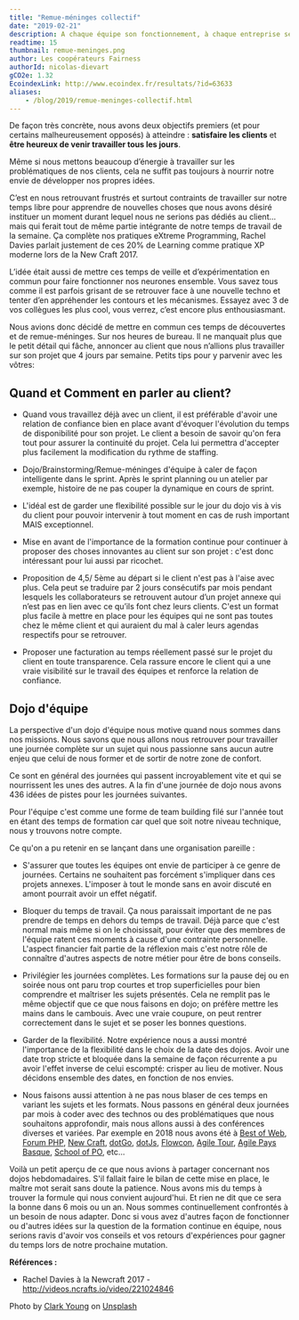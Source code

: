 ```yaml
---
title: "Remue-méninges collectif"
date: "2019-02-21"
description: A chaque équipe son fonctionnement, à chaque entreprise ses valeurs et à chaque modèle économique ses priorités. Nous sommes des artisans de produits numériques, et nous sommes d'ailleurs payés pour ça. Cela n'empêche pas nos envies et nos besoins d'apprentissage, d'équilibre et d'équité de continuer à grandir. Trouver un moyen de mêler tout cela fait partie de notre quotidien d'équipe.
readtime: 15
thumbnail: remue-meninges.png
author: Les coopérateurs Fairness
authorId: nicolas-dievart
gCO2e: 1.32
EcoindexLink: http://www.ecoindex.fr/resultats/?id=63633
aliases:
    - /blog/2019/remue-meninges-collectif.html
---
```

De façon très concrète, nous avons deux objectifs premiers (et pour certains malheureusement opposés) à atteindre : **satisfaire les clients** et **être heureux de venir travailler tous les jours**.

Même si nous mettons beaucoup d’énergie à travailler sur les problématiques de nos clients, cela ne suffit pas toujours à nourrir notre envie de développer nos propres idées.

C’est en nous retrouvant frustrés et surtout contraints de travailler sur notre temps libre pour apprendre de nouvelles choses que nous avons désiré instituer un moment durant lequel nous ne serions pas dédiés au client... mais qui ferait tout de même partie intégrante de notre temps de travail de la semaine. Ça complète nos pratiques eXtreme Programming, Rachel Davies parlait justement de ces 20% de Learning comme pratique XP moderne lors de la New Craft 2017.

L’idée était aussi de mettre ces temps de veille et d’expérimentation en commun pour faire fonctionner nos neurones ensemble. Vous savez tous comme il est parfois grisant de se retrouver face à une nouvelle techno et tenter d’en appréhender les contours et les mécanismes. Essayez avec 3 de vos collègues les plus cool, vous verrez, c’est encore plus enthousiasmant.

Nous avions donc décidé de mettre en commun ces temps de découvertes et de remue-méninges. Sur nos heures de bureau. Il ne manquait plus que le petit détail qui fâche, annoncer au client que nous n’allions plus travailler sur son projet que 4 jours par semaine. Petits tips pour y parvenir avec les vôtres:

## Quand et Comment en parler au client?

* Quand vous travaillez déjà avec un client, il est préférable d'avoir une relation de confiance bien en place avant d'évoquer l'évolution du temps de disponibilité pour son projet. Le client a besoin de savoir qu'on fera tout pour assurer la continuité du projet. Cela lui permettra d'accepter plus facilement la modification du rythme de staffing.

* Dojo/Brainstorming/Remue-méninges d'équipe à caler de façon intelligente dans le sprint. Après le sprint planning ou un atelier par exemple, histoire de ne pas couper la dynamique en cours de sprint.

* L'idéal est de garder une flexibilité possible sur le jour du dojo vis à vis du client pour pouvoir intervenir à tout moment en cas de rush important MAIS exceptionnel.

* Mise en avant de l'importance de la formation continue pour continuer à proposer des choses innovantes au client sur son projet : c'est donc intéressant pour lui aussi par ricochet.

* Proposition de 4,5/ 5ème au départ si le client n'est pas à l'aise avec plus. Cela peut se traduire par 2 jours consécutifs par mois pendant lesquels les collaborateurs se retrouvent autour d’un projet annexe qui n’est pas en lien avec ce qu’ils font chez leurs clients. C'est un format plus facile à mettre en place pour les équipes qui ne sont pas toutes chez le même client et qui auraient du mal à caler leurs agendas respectifs pour se retrouver.

* Proposer une facturation au temps réellement passé sur le projet du client en toute transparence. Cela rassure encore le client qui a une vraie visibilité sur le travail des équipes et renforce la relation de confiance.

## Dojo d'équipe

La perspective d'un dojo d'équipe nous motive quand nous sommes dans nos missions. Nous savons que nous allons nous retrouver pour travailler une journée complète sur un sujet qui nous passionne sans aucun autre enjeu que celui de nous former et de sortir de notre zone de confort.

Ce sont en général des journées qui passent incroyablement vite et qui se nourrissent les unes des autres. A la fin d'une journée de dojo nous avons 436 idées de pistes pour les journées suivantes.

Pour l'équipe c'est comme une forme de team building filé sur l'année tout en étant des temps de formation car quel que soit notre niveau technique, nous y trouvons notre compte.

Ce qu'on a pu retenir en se lançant dans une organisation pareille :

* S'assurer que toutes les équipes ont envie de participer à ce genre de journées. Certains ne souhaitent pas forcément s'impliquer dans ces projets annexes. L'imposer à tout le monde sans en avoir discuté en amont pourrait avoir un effet négatif.

* Bloquer du temps de travail. Ça nous paraissait important de ne pas prendre de temps en dehors du temps de travail. Déjà parce que c'est normal mais même si on le choisissait, pour éviter que des membres de l'équipe ratent ces moments à cause d'une contrainte personnelle. L'aspect financier fait partie de la réflexion mais c'est notre rôle de connaître d'autres aspects de notre métier pour être de bons conseils.

* Privilégier les journées complètes. Les formations sur la pause dej ou en soirée nous ont paru trop courtes et trop superficielles pour bien comprendre et maîtriser les sujets présentés. Cela ne remplit pas le même objectif que ce que nous faisons en dojo; on préfère mettre les mains dans le cambouis. Avec une vraie coupure, on peut rentrer correctement dans le sujet et se poser les bonnes questions.

* Garder de la flexibilité. Notre expérience nous a aussi montré l'importance de la flexibilité dans le choix de la date des dojos. Avoir une date trop stricte et bloquée dans la semaine de façon récurrente a pu avoir l'effet inverse de celui escompté: crisper au lieu de motiver. Nous décidons ensemble des dates, en fonction de nos envies.

* Nous faisons aussi attention à ne pas nous blaser de ces temps en variant les sujets et les formats. Nous passons en général deux journées par mois à coder avec des technos ou des problématiques que nous souhaitons approfondir, mais nous allons aussi à des conférences diverses et variées. Par exemple en 2018 nous avons été à [Best of Web](http://bestofweb.paris/), [Forum PHP](https://event.afup.org/), [New Craft](https://ncrafts.io/), [dotGo](https://www.dotgo.eu/), [dotJs](https://www.dotjs.io/), [Flowcon](https://flowcon.fr/), [Agile Tour](http://www.agileparis.org/agile-tour-paris-2018/), [Agile Pays Basque](https://agile-paysbasque.fr/), [School of PO](https://www.schoolofpo.com/), etc...

Voilà un petit aperçu de ce que nous avions à partager concernant nos dojos hebdomadaires. S'il fallait faire le bilan de cette mise en place, le maître mot serait sans doute la patience. Nous avons mis du temps à trouver la formule qui nous convient aujourd'hui. Et rien ne dit que ce sera la bonne dans 6 mois ou un an. Nous sommes continuellement confrontés à un besoin de nous adapter. Donc si vous avez d'autres façon de fonctionner ou d'autres idées sur la question de la formation continue en équipe, nous serions ravis d'avoir vos conseils et vos retours d'expériences pour gagner du temps lors de notre prochaine mutation.

__Références :__

* Rachel Davies à la Newcraft 2017 - http://videos.ncrafts.io/video/221024846

Photo by [Clark Young](https://unsplash.com/photos/fQxMGkYXqFU) on [Unsplash](https://unsplash.com/?utm_source=unsplash&utm_medium=referral&utm_content=creditCopyText)
